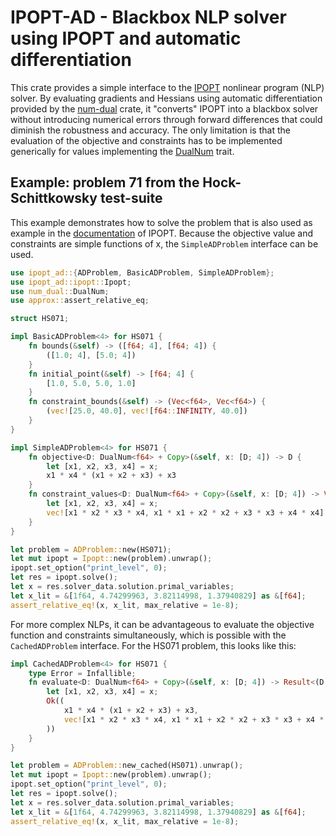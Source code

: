 # IPOPT-AD - Blackbox NLP solver using IPOPT and automatic differentiation
This crate provides a simple interface to the [IPOPT](https://coin-or.github.io/Ipopt/index.html)
nonlinear program (NLP) solver. By evaluating gradients and Hessians using automatic differentiation
provided by the [num-dual](https://github.com/itt-ustutt/num-dual) crate, it "converts" IPOPT into a blackbox solver without introducing
numerical errors through forward differences that could diminish the robustness and accuracy. The
only limitation is that the evaluation of the objective and constraints has to be implemented
generically for values implementing the [DualNum](https://docs.rs/num-dual/latest/num_dual/trait.DualNum.html) trait.

## Example: problem 71 from the Hock-Schittkowsky test-suite
This example demonstrates how to solve the problem that is also used as example in the
[documentation](https://coin-or.github.io/Ipopt/INTERFACES.html) of IPOPT. Because the
objective value and constraints are simple functions of x, the `SimpleADProblem` interface
can be used.
```rust
use ipopt_ad::{ADProblem, BasicADProblem, SimpleADProblem};
use ipopt_ad::ipopt::Ipopt;
use num_dual::DualNum;
use approx::assert_relative_eq;

struct HS071;

impl BasicADProblem<4> for HS071 {
    fn bounds(&self) -> ([f64; 4], [f64; 4]) {
        ([1.0; 4], [5.0; 4])
    }
    fn initial_point(&self) -> [f64; 4] {
        [1.0, 5.0, 5.0, 1.0]
    }
    fn constraint_bounds(&self) -> (Vec<f64>, Vec<f64>) {
        (vec![25.0, 40.0], vec![f64::INFINITY, 40.0])
    }
}

impl SimpleADProblem<4> for HS071 {
    fn objective<D: DualNum<f64> + Copy>(&self, x: [D; 4]) -> D {
        let [x1, x2, x3, x4] = x;
        x1 * x4 * (x1 + x2 + x3) + x3
    }
    fn constraint_values<D: DualNum<f64> + Copy>(&self, x: [D; 4]) -> Vec<D> {
        let [x1, x2, x3, x4] = x;
        vec![x1 * x2 * x3 * x4, x1 * x1 + x2 * x2 + x3 * x3 + x4 * x4]
    }
}

let problem = ADProblem::new(HS071);
let mut ipopt = Ipopt::new(problem).unwrap();
ipopt.set_option("print_level", 0);
let res = ipopt.solve();
let x = res.solver_data.solution.primal_variables;
let x_lit = &[1f64, 4.74299963, 3.82114998, 1.37940829] as &[f64];
assert_relative_eq!(x, x_lit, max_relative = 1e-8);
```

For more complex NLPs, it can be advantageous to evaluate the objective function and constraints
simultaneously, which is possible with the `CachedADProblem` interface. For the HS071 problem,
this looks like this:
```rust
impl CachedADProblem<4> for HS071 {
    type Error = Infallible;
    fn evaluate<D: DualNum<f64> + Copy>(&self, x: [D; 4]) -> Result<(D, Vec<D>), Infallible> {
        let [x1, x2, x3, x4] = x;
        Ok((
            x1 * x4 * (x1 + x2 + x3) + x3,
            vec![x1 * x2 * x3 * x4, x1 * x1 + x2 * x2 + x3 * x3 + x4 * x4],
        ))
    }
}

let problem = ADProblem::new_cached(HS071).unwrap();
let mut ipopt = Ipopt::new(problem).unwrap();
ipopt.set_option("print_level", 0);
let res = ipopt.solve();
let x = res.solver_data.solution.primal_variables;
let x_lit = &[1f64, 4.74299963, 3.82114998, 1.37940829] as &[f64];
assert_relative_eq!(x, x_lit, max_relative = 1e-8);
```